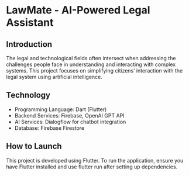# LawMate - AI-Powered Legal Assistant

## Introduction
The legal and technological fields often intersect when addressing the challenges people face in understanding and interacting with complex systems. This project focuses on simplifying citizens’ interaction with the legal system using artificial intelligence.

## Technology
- Programming Language: Dart (Flutter)
- Backend Services: Firebase, OpenAI GPT API
- AI Services: Dialogflow for chatbot integration
- Database: Firebase Firestore

## How to Launch  
This project is developed using Flutter. To run the application, ensure you have Flutter installed and use flutter run after setting up dependencies.

